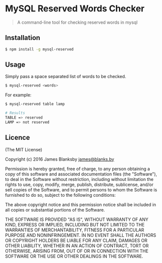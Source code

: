 # MySQL Reserved Words Checker

> A command-line tool for checking reserved words in mysql

## Installation 

```bash
$ npm install -g mysql-reserved
```

## Usage

Simply pass a space separated list of words to be checked.

```bash
$ mysql-reserved <words>
```

For example:

```bash
$ mysql-reserved table lamp

# Results
TABLE => reserved
LAMP => not reserved
```

## Licence

(The MIT License)

Copyright (c) 2016 James Blanksby james@blanks.by

Permission is hereby granted, free of charge, to any person obtaining a copy of this software and associated documentation files (the "Software"), to deal in the Software without restriction, including without limitation the rights to use, copy, modify, merge, publish, distribute, sublicense, and/or sell copies of the Software, and to permit persons to whom the Software is furnished to do so, subject to the following conditions:

The above copyright notice and this permission notice shall be included in all copies or substantial portions of the Software.

THE SOFTWARE IS PROVIDED "AS IS", WITHOUT WARRANTY OF ANY KIND, EXPRESS OR IMPLIED, INCLUDING BUT NOT LIMITED TO THE WARRANTIES OF MERCHANTABILITY, FITNESS FOR A PARTICULAR PURPOSE AND NONINFRINGEMENT. IN NO EVENT SHALL THE AUTHORS OR COPYRIGHT HOLDERS BE LIABLE FOR ANY CLAIM, DAMAGES OR OTHER LIABILITY, WHETHER IN AN ACTION OF CONTRACT, TORT OR OTHERWISE, ARISING FROM, OUT OF OR IN CONNECTION WITH THE SOFTWARE OR THE USE OR OTHER DEALINGS IN THE SOFTWARE.
